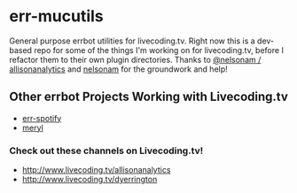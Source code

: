 # err-mucutils
General purpose errbot utilities for livecoding.tv.  Right now this is a dev-based repo for some of the things I'm working on for livecoding.tv, before I refactor them to their own plugin directories.  Thanks to [@nelsonam / allisonanalytics](https://github.com/nelsonam/meryl) and [nelsonam](http://github.com/nelsonam) for the groundwork and help!

## Other errbot Projects Working with Livecoding.tv
- [err-spotify](https://github.com/dyerrington/err-spotify)
- [meryl](https://github.com/nelsonam/meryl)

### Check out these channels on Livecoding.tv!
- http://www.livecoding.tv/allisonanalytics
- http://www.livecoding.tv/dyerrington
